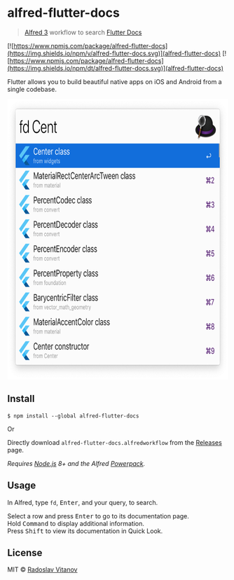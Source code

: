 # alfred-flutter-docs

> [Alfred 3](https://www.alfredapp.com) workflow to search [Flutter Docs](https://docs.flutter.io/)

[![https://www.npmjs.com/package/alfred-flutter-docs](https://img.shields.io/npm/v/alfred-flutter-docs.svg)](alfred-flutter-docs)
[![https://www.npmjs.com/package/alfred-flutter-docs](https://img.shields.io/npm/dt/alfred-flutter-docs.svg)](alfred-flutter-docs)

Flutter allows you to build beautiful native apps on iOS and Android from a single codebase.

<img src="media/screenshot.png" width="694" height="640">


## Install

```
$ npm install --global alfred-flutter-docs
```

Or

Directly download `alfred-flutter-docs.alfredworkflow` from the [Releases](https://github.com/Sh1d0w/alfred-flutter-docs/releases) page.

*Requires [Node.js](https://nodejs.org) 8+ and the Alfred [Powerpack](https://www.alfredapp.com/powerpack/).*

## Usage

In Alfred, type `fd`, <kbd>Enter</kbd>, and your query, to search.

Select a row and press <kbd>Enter</kbd> to go to its documentation page.<br>
Hold <kbd>Command</kbd> to display additional information.<br>
Press <kbd>Shift</kbd> to view its documentation in Quick Look.

## License

MIT © [Radoslav Vitanov](https://github.com/Sh1d0w)
